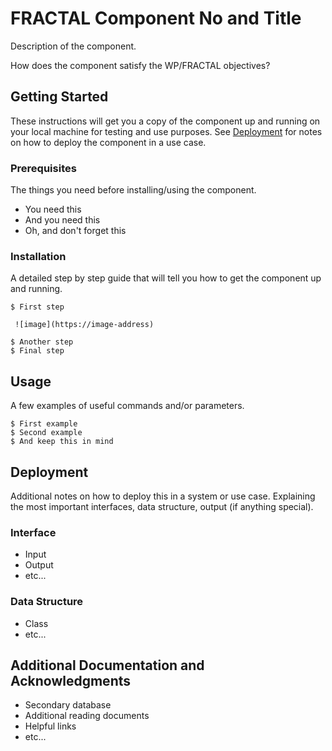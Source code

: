 # FRACTAL Component No and Title

Description of the component.

How does the component satisfy the WP/FRACTAL objectives?

## Getting Started

These instructions will get you a copy of the component up and running on your local machine for testing and use purposes. See [Deployment](#deployment) for notes on how to deploy the component in a use case.

### Prerequisites

The things you need before installing/using the component.

* You need this
* And you need this
* Oh, and don't forget this

### Installation

A detailed step by step guide that will tell you how to get the component up and running.

```
$ First step

 ![image](https://image-address)

$ Another step
$ Final step
```

## Usage

A few examples of useful commands and/or parameters.

```
$ First example
$ Second example
$ And keep this in mind
```

## Deployment

Additional notes on how to deploy this in a system or use case. Explaining the most important interfaces, data structure, output (if anything special).

### Interface

* Input
* Output
* etc...

### Data Structure

* Class
* etc...

## Additional Documentation and Acknowledgments

* Secondary database
* Additional reading documents
* Helpful links
* etc...
